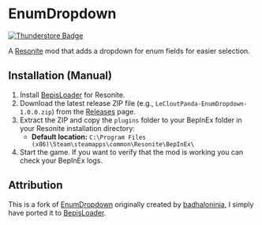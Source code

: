 # EnumDropdown
[![Thunderstore Badge](https://modding.resonite.net/assets/available-on-thunderstore.svg)](https://thunderstore.io/c/resonite/)

A [Resonite](https://resonite.com/) mod that adds a dropdown for enum fields for easier selection.

## Installation (Manual)
1. Install [BepisLoader](https://github.com/ResoniteModding/BepisLoader) for Resonite.
2. Download the latest release ZIP file (e.g., `LeCloutPanda-EnumDropdown-1.0.0.zip`) from the [Releases](https://github.com/LeCloutPanda/EnumDropdown/releases) page.
3. Extract the ZIP and copy the `plugins` folder to your BepInEx folder in your Resonite installation directory:
   - **Default location:** `C:\Program Files (x86)\Steam\steamapps\common\Resonite\BepInEx\`
4. Start the game. If you want to verify that the mod is working you can check your BepInEx logs.

## Attribution
This is a fork of [EnumDropdown](https://github.com/badhaloninja/EnumDropdown) originally created by [badhaloninja](https://github.com/badhaloninja/), I simply have ported it to [BepisLoader](https://github.com/ResoniteModding/BepisLoader).